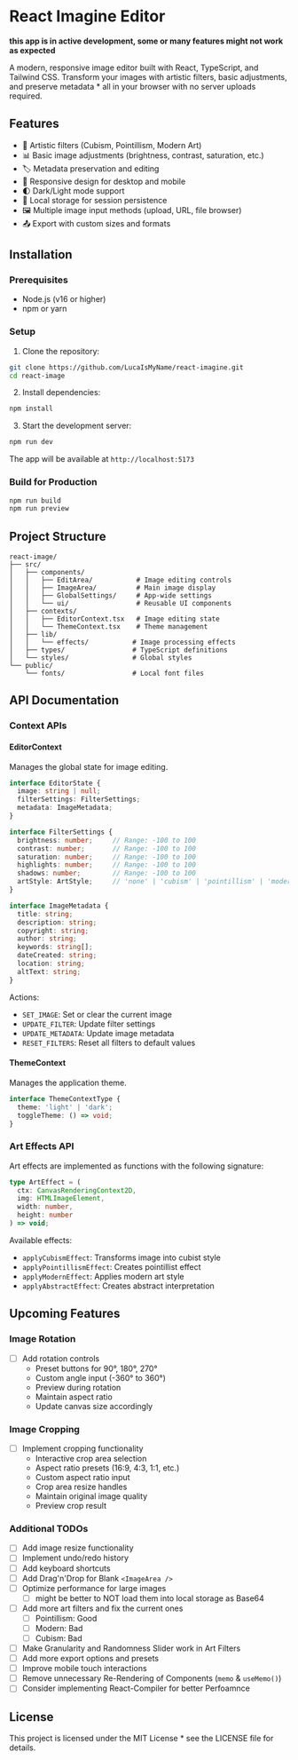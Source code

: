 # React Imagine Editor

**this app is in active development, some or many features might not work as expected**

A modern, responsive image editor built with React, TypeScript, and Tailwind CSS. Transform your images with artistic filters, basic adjustments, and preserve metadata * all in your browser with no server uploads required.

## Features

* 🎨 Artistic filters (Cubism, Pointillism, Modern Art)
* 📊 Basic image adjustments (brightness, contrast, saturation, etc.)
* 🏷️ Metadata preservation and editing
* 📱 Responsive design for desktop and mobile
* 🌓 Dark/Light mode support
* 💾 Local storage for session persistence
* 🖼️ Multiple image input methods (upload, URL, file browser)
* 📤 Export with custom sizes and formats

## Installation

### Prerequisites
* Node.js (v16 or higher)
* npm or yarn

### Setup

1. Clone the repository:
```bash
git clone https://github.com/LucaIsMyName/react-imagine.git
cd react-image
```

2. Install dependencies:
```bash
npm install
```

3. Start the development server:
```bash
npm run dev
```

The app will be available at `http://localhost:5173`

### Build for Production

```bash
npm run build
npm run preview
```

## Project Structure

```
react-image/
├── src/
│   ├── components/
│   │   ├── EditArea/           # Image editing controls
│   │   ├── ImageArea/          # Main image display
│   │   ├── GlobalSettings/     # App-wide settings
│   │   └── ui/                 # Reusable UI components
│   ├── contexts/
│   │   ├── EditorContext.tsx   # Image editing state
│   │   └── ThemeContext.tsx    # Theme management
│   ├── lib/
│   │   └── effects/           # Image processing effects
│   ├── types/                 # TypeScript definitions
│   └── styles/                # Global styles
└── public/
    └── fonts/                 # Local font files
```

## API Documentation

### Context APIs

#### EditorContext
Manages the global state for image editing.

```typescript
interface EditorState {
  image: string | null;
  filterSettings: FilterSettings;
  metadata: ImageMetadata;
}

interface FilterSettings {
  brightness: number;     // Range: -100 to 100
  contrast: number;       // Range: -100 to 100
  saturation: number;     // Range: -100 to 100
  highlights: number;     // Range: -100 to 100
  shadows: number;        // Range: -100 to 100
  artStyle: ArtStyle;     // 'none' | 'cubism' | 'pointillism' | 'modern' | 'abstract'
}

interface ImageMetadata {
  title: string;
  description: string;
  copyright: string;
  author: string;
  keywords: string[];
  dateCreated: string;
  location: string;
  altText: string;
}
```

Actions:
* `SET_IMAGE`: Set or clear the current image
* `UPDATE_FILTER`: Update filter settings
* `UPDATE_METADATA`: Update image metadata
* `RESET_FILTERS`: Reset all filters to default values

#### ThemeContext
Manages the application theme.

```typescript
interface ThemeContextType {
  theme: 'light' | 'dark';
  toggleTheme: () => void;
}
```

### Art Effects API

Art effects are implemented as functions with the following signature:
```typescript
type ArtEffect = (
  ctx: CanvasRenderingContext2D,
  img: HTMLImageElement,
  width: number,
  height: number
) => void;
```

Available effects:
* `applyCubismEffect`: Transforms image into cubist style
* `applyPointillismEffect`: Creates pointillist effect
* `applyModernEffect`: Applies modern art style
* `applyAbstractEffect`: Creates abstract interpretation

## Upcoming Features

### Image Rotation
* [ ] Add rotation controls
  * Preset buttons for 90°, 180°, 270°
  * Custom angle input (-360° to 360°)
  * Preview during rotation
  * Maintain aspect ratio
  * Update canvas size accordingly

### Image Cropping
* [ ] Implement cropping functionality
  * Interactive crop area selection
  * Aspect ratio presets (16:9, 4:3, 1:1, etc.)
  * Custom aspect ratio input
  * Crop area resize handles
  * Maintain original image quality
  * Preview crop result

### Additional TODOs
* [ ] Add image resize functionality
* [ ] Implement undo/redo history
* [ ] Add keyboard shortcuts
* [ ] Add Drag'n'Drop for Blank `<ImageArea />`
* [ ] Optimize performance for large images
  * [ ] might be better to NOT load them into local storage as Base64
* [ ] Add more art filters and fix the current ones
  * [ ] Pointillism: Good
  * [ ] Modern: Bad
  * [ ] Cubism: Bad
* [ ] Make Granularity and Randomness Slider work in Art Filters
* [ ] Add more export options and presets
* [ ] Improve mobile touch interactions
* [ ] Remove unnecessary Re-Rendering of Components (`memo` & `useMemo()`)
* [ ] Consider implementing React-Compiler for better Perfoamnce

## License

This project is licensed under the MIT License * see the LICENSE file for details.
